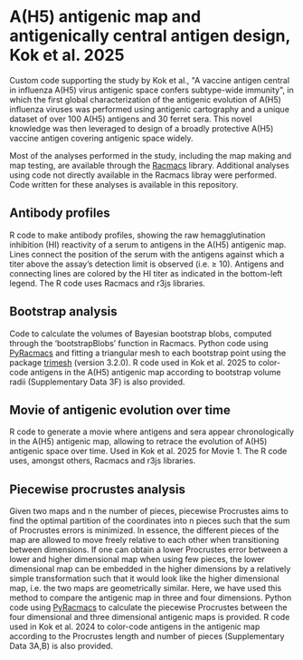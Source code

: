 
# A(H5) antigenic map and antigenically central antigen design, Kok et al. 2025

Custom code supporting the study by Kok et al., "A vaccine antigen central in influenza A(H5) virus antigenic space confers subtype-wide immunity", in which the first global characterization of the antigenic evolution of A(H5) influenza viruses was performed using antigenic cartography and a unique dataset of over 100 A(H5) antigens and 30 ferret sera. This novel knowledge was then leveraged to design of a broadly protective A(H5) vaccine antigen covering antigenic space widely.

Most of the analyses performed in the study, including the map making and map testing, are available through the [Racmacs](https://acorg.github.io/Racmacs/) library. Additional analyses using code not directly available in the Racmacs libray were performed. Code written for these analyses is available in this repository.

## Antibody profiles

R code to make antibody profiles, showing the raw hemagglutination inhibition (HI) reactivity of a serum to antigens in the A(H5) antigenic map. Lines connect the position of the serum with the antigens against which a titer above the assay’s detection limit is observed (i.e. ≥ 10). Antigens and connecting lines are colored by the HI titer as indicated in the bottom-left legend. The R code uses Racmacs and r3js libraries.

## Bootstrap analysis

Code to calculate the volumes of Bayesian bootstrap blobs, computed through the ‘bootstrapBlobs’ function in Racmacs. Python code using [PyRacmacs](https://github.com/iAvicenna/PyRacmacs) and fitting a triangular mesh to each bootstrap point using the package [trimesh](https://trimsh.org/) (version 3.2.0). R code used in Kok et al. 2025 to color-code antigens in the A(H5) antigenic map according to bootstrap volume radii (Supplementary Data 3F) is also provided. 

## Movie of antigenic evolution over time

R code to generate a movie where antigens and sera appear chronologically in the A(H5) antigenic map, allowing to retrace the evolution of A(H5) antigenic space over time. Used in Kok et al. 2025 for Movie 1. The R code uses, amongst others, Racmacs and r3js libraries.

## Piecewise procrustes analysis

Given two maps and n the number of pieces, piecewise Procrustes aims to find the optimal partition of the coordinates into n pieces such that the sum of Procrustes errors is minimized. In essence, the different pieces of the map are allowed to move freely relative to each other when transitioning between dimensions. If one can obtain a lower Procrustes error between a lower and higher dimensional map when using few pieces, the lower dimensional map can be embedded in the higher dimensions by a relatively simple transformation such that it would look like the higher dimensional map, i.e. the two maps are geometrically similar. Here, we have used this method to compare the antigenic map in three and four dimensions. Python code using [PyRacmacs](https://github.com/iAvicenna/PyRacmacs) to calculate the piecewise Procrustes between the four dimensional and three dimensional antigenic maps is provided. R code used in Kok et al. 2024 to color-code antigens in the antigenic map according to the Procrustes length and number of pieces (Supplementary Data 3A,B) is also provided. 



